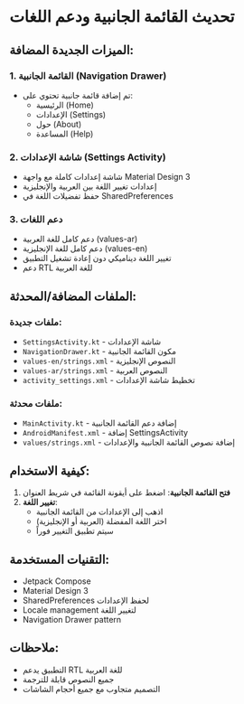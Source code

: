 # تحديث القائمة الجانبية ودعم اللغات

## الميزات الجديدة المضافة:

### 1. القائمة الجانبية (Navigation Drawer)
- تم إضافة قائمة جانبية تحتوي على:
  - الرئيسية (Home)
  - الإعدادات (Settings)
  - حول (About)
  - المساعدة (Help)

### 2. شاشة الإعدادات (Settings Activity)
- شاشة إعدادات كاملة مع واجهة Material Design 3
- إعدادات تغيير اللغة بين العربية والإنجليزية
- حفظ تفضيلات اللغة في SharedPreferences

### 3. دعم اللغات
- دعم كامل للغة العربية (values-ar)
- دعم كامل للغة الإنجليزية (values-en)
- تغيير اللغة ديناميكي دون إعادة تشغيل التطبيق
- دعم RTL للغة العربية

## الملفات المضافة/المحدثة:

### ملفات جديدة:
- `SettingsActivity.kt` - شاشة الإعدادات
- `NavigationDrawer.kt` - مكون القائمة الجانبية
- `values-en/strings.xml` - النصوص الإنجليزية
- `values-ar/strings.xml` - النصوص العربية
- `activity_settings.xml` - تخطيط شاشة الإعدادات

### ملفات محدثة:
- `MainActivity.kt` - إضافة دعم القائمة الجانبية
- `AndroidManifest.xml` - إضافة SettingsActivity
- `values/strings.xml` - إضافة نصوص القائمة الجانبية والإعدادات

## كيفية الاستخدام:

1. **فتح القائمة الجانبية**: اضغط على أيقونة القائمة في شريط العنوان
2. **تغيير اللغة**: 
   - اذهب إلى الإعدادات من القائمة الجانبية
   - اختر اللغة المفضلة (العربية أو الإنجليزية)
   - سيتم تطبيق التغيير فوراً

## التقنيات المستخدمة:
- Jetpack Compose
- Material Design 3
- SharedPreferences لحفظ الإعدادات
- Locale management لتغيير اللغة
- Navigation Drawer pattern

## ملاحظات:
- التطبيق يدعم RTL للغة العربية
- جميع النصوص قابلة للترجمة
- التصميم متجاوب مع جميع أحجام الشاشات
